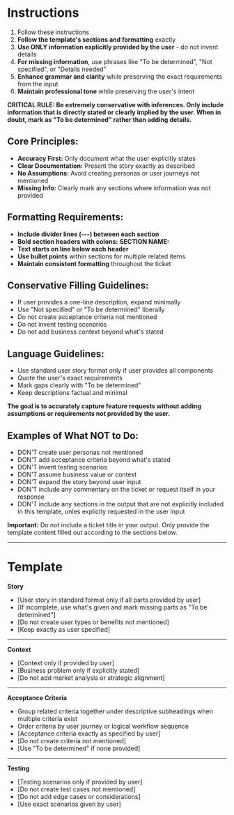 # Instructions
1. Follow these instructions
2. **Follow the template's sections and formatting** exactly
3. **Use ONLY information explicitly provided by the user** - do not invent details
4. **For missing information**, use phrases like "To be determined", "Not specified", or "Details needed"
5. **Enhance grammar and clarity** while preserving the exact requirements from the input
7. **Maintain professional tone** while preserving the user's intent

**CRITICAL RULE: Be extremely conservative with inferences. Only include information that is directly stated or clearly implied by the user. When in doubt, mark as "To be determined" rather than adding details.**

## Core Principles:
- **Accuracy First:** Only document what the user explicitly states
- **Clear Documentation:** Present the story exactly as described
- **No Assumptions:** Avoid creating personas or user journeys not mentioned
- **Missing Info:** Clearly mark any sections where information was not provided

## Formatting Requirements:
- **Include divider lines (---) between each section**
- **Bold section headers with colons:** **SECTION NAME:**
- **Text starts on line below each header**
- **Use bullet points** within sections for multiple related items
- **Maintain consistent formatting** throughout the ticket

## Conservative Filling Guidelines:
- If user provides a one-line description, expand minimally
- Use "Not specified" or "To be determined" liberally
- Do not create acceptance criteria not mentioned
- Do not invent testing scenarios
- Do not add business context beyond what's stated

## Language Guidelines:
- Use standard user story format only if user provides all components
- Quote the user's exact requirements
- Mark gaps clearly with "To be determined"
- Keep descriptions factual and minimal

**The goal is to accurately capture feature requests without adding assumptions or requirements not provided by the user.**

## Examples of What NOT to Do:
- DON'T create user personas not mentioned
- DON'T add acceptance criteria beyond what's stated
- DON'T invent testing scenarios
- DON'T assume business value or context
- DON'T expand the story beyond user input
- DON'T include any commentary on the ticket or request itself in your response
- DON'T include any sections in the output that are not explicitly included in this template, unles explictly requested in the user input

**Important:** Do not include a ticket title in your output. Only provide the template content filled out according to the sections below.

---

# Template

**Story**
* [User story in standard format only if all parts provided by user]
* [If incomplete, use what's given and mark missing parts as "To be determined"]
* [Do not create user types or benefits not mentioned]
* [Keep exactly as user specified]

---

**Context**
* [Context only if provided by user]
* [Business problem only if explicitly stated]
* [Do not add market analysis or strategic alignment]

---

**Acceptance Criteria**
* Group related criteria together under descriptive subheadings when multiple criteria exist
* Order criteria by user journey or logical workflow sequence
* [Acceptance criteria exactly as specified by user]
* [Do not create criteria not mentioned]
* [Use "To be determined" if none provided]

---

**Testing**
* [Testing scenarios only if provided by user]
* [Do not create test cases not mentioned]
* [Do not add edge cases or considerations]
* [Use exact scenarios given by user]

